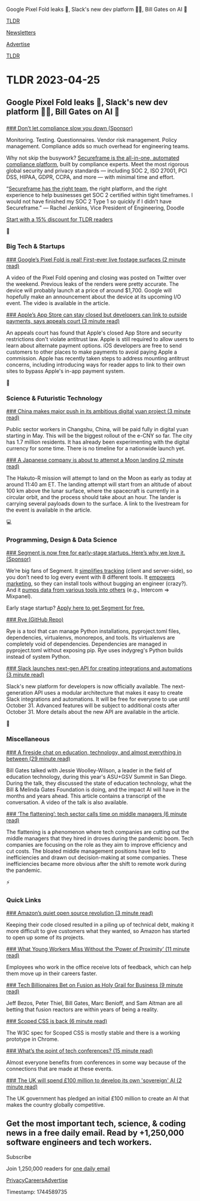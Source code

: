 Google Pixel Fold leaks 📱, Slack's new dev platform 👨‍💻, Bill Gates on AI 🤖

[TLDR](/)

[Newsletters](/newsletters)

[Advertise](https://advertise.tldr.tech/)

[TLDR](/)

# TLDR 2023-04-25

## Google Pixel Fold leaks 📱, Slack's new dev platform 👨‍💻, Bill Gates on AI 🤖

### 

[### Don’t let compliance slow you down (Sponsor)](https://secureframe.com/request-demo-4?utm_source=partner&amp;utm_medium=newsletter&amp;utm_campaign=042523-tldrtech)

Monitoring. Testing. Questionnaires. Vendor risk management. Policy management. Compliance adds so much overhead for engineering teams.

Why not skip the busywork? [Secureframe is the all-in-one, automated compliance platform](https://secureframe.com/request-demo-4?utm_source=partner&utm_medium=newsletter&utm_campaign=042523-tldrtech), built by compliance experts. Meet the most rigorous global security and privacy standards — including SOC 2, ISO 27001, PCI DSS, HIPAA, GDPR, CCPA, and more — with minimal time and effort.

“[Secureframe has the right team](https://secureframe.com/request-demo-4?utm_source=partner&utm_medium=newsletter&utm_campaign=042523-tldrtech), the right platform, and the right experience to help businesses get SOC 2 certified within tight timeframes. I would not have finished my SOC 2 Type 1 so quickly if I didn’t have Secureframe.” — Rachel Jenkins, Vice President of Engineering, Doodle

[Start with a 15% discount for TLDR readers](https://secureframe.com/request-demo-4?utm_source=partner&utm_medium=newsletter&utm_campaign=042523-tldrtech)

📱

### Big Tech & Startups

[### Google’s Pixel Fold is real! First-ever live footage surfaces (2 minute read)](https://arstechnica.com/gadgets/2023/04/googles-pixel-fold-is-real-first-ever-live-footage-surfaces/?utm_source=tldrnewsletter)

A video of the Pixel Fold opening and closing was posted on Twitter over the weekend. Previous leaks of the renders were pretty accurate. The device will probably launch at a price of around $1,700. Google will hopefully make an announcement about the device at its upcoming I/O event. The video is available in the article.

[### Apple’s App Store can stay closed but developers can link to outside payments, says appeals court (3 minute read)](https://www.theverge.com/2023/4/24/23696245/apple-appeal-epic-games-lawsuit-antitrust?utm_source=tldrnewsletter)

An appeals court has found that Apple's closed App Store and security restrictions don't violate antitrust law. Apple is still required to allow users to learn about alternate payment options. iOS developers are free to send customers to other places to make payments to avoid paying Apple a commission. Apple has recently taken steps to address mounting antitrust concerns, including introducing ways for reader apps to link to their own sites to bypass Apple's in-app payment system.

🚀

### Science & Futuristic Technology

[### China makes major push in its ambitious digital yuan project (3 minute read)](https://edition.cnn.com/2023/04/24/economy/china-digital-yuan-government-salary-intl-hnk/index.html?utm_source=tldrnewsletter)

Public sector workers in Changshu, China, will be paid fully in digital yuan starting in May. This will be the biggest rollout of the e-CNY so far. The city has 1.7 million residents. It has already been experimenting with the digital currency for some time. There is no timeline for a nationwide launch yet.

[### A Japanese company is about to attempt a Moon landing (2 minute read)](https://arstechnica.com/science/2023/04/a-japanese-company-is-about-to-attempt-a-moon-landing/?utm_source=tldrnewsletter)

The Hakuto-R mission will attempt to land on the Moon as early as today at around 11:40 am ET. The landing attempt will start from an altitude of about 100 km above the lunar surface, where the spacecraft is currently in a circular orbit, and the process should take about an hour. The lander is carrying several payloads down to the surface. A link to the livestream for the event is available in the article.

💻

### Programming, Design & Data Science

[### Segment is now free for early-stage startups. Here’s why we love it. (Sponsor)](https://learn.segment.com/industry-startups/?prefill_Partner%20Code=tldr&amp;prefill_Segment%20Code=April-2023-Developer)

We’re big fans of Segment. It [simplifies tracking](https://learn.segment.com/industry-startups/?prefill_Partner%20Code=tldr&prefill_Segment%20Code=April-2023-Developer) (client and server-side), so you don’t need to log every event with 8 different tools. It [empowers marketing](https://learn.segment.com/industry-startups/?prefill_Partner%20Code=tldr&prefill_Segment%20Code=April-2023-Developer), so they can install tools without bugging an engineer (crazy?). And it [pumps data from various tools into others](https://learn.segment.com/industry-startups/?prefill_Partner%20Code=tldr&prefill_Segment%20Code=April-2023-Developer) (e.g., Intercom ⇒ Mixpanel).

Early stage startup? [Apply here to get Segment for free.](https://learn.segment.com/industry-startups/?prefill_Partner%20Code=tldr&prefill_Segment%20Code=April-2023-Developer)

[### Rye (GitHub Repo)](https://github.com/mitsuhiko/rye?utm_source=tldrnewsletter)

Rye is a tool that can manage Python installations, pyproject.toml files, dependencies, virtualenvs, monorepos, and tools. Its virtualenvs are completely void of dependencies. Dependencies are managed in pyproject.toml without exposing pip. Rye uses indygreg's Python builds instead of system Python.

[### Slack launches next-gen API for creating integrations and automations (3 minute read)](https://9to5mac.com/2023/04/24/slack-launches-next-gen-api/?utm_source=tldrnewsletter)

Slack's new platform for developers is now officially available. The next-generation API uses a modular architecture that makes it easy to create Slack integrations and automations. It will be free for everyone to use until October 31. Advanced features will be subject to additional costs after October 31. More details about the new API are available in the article.

🎁

### Miscellaneous

[### A fireside chat on education, technology, and almost everything in between (29 minute read)](https://www.gatesnotes.com/ASU-and-GSV?utm_source=tldrnewsletter)

Bill Gates talked with Jessie Woolley-Wilson, a leader in the field of education technology, during this year's ASU+GSV Summit in San Diego. During the talk, they discussed the state of education technology, what the Bill & Melinda Gates Foundation is doing, and the impact AI will have in the months and years ahead. This article contains a transcript of the conversation. A video of the talk is also available.

[### ‘The flattening’: tech sector calls time on middle managers (6 minute read)](https://archive.ph/3oLY7?utm_source=tldrnewsletter)

The flattening is a phenomenon where tech companies are cutting out the middle managers that they hired in droves during the pandemic boom. Tech companies are focusing on the role as they aim to improve efficiency and cut costs. The bloated middle management positions have led to inefficiencies and drawn out decision-making at some companies. These inefficiencies became more obvious after the shift to remote work during the pandemic.

⚡

### Quick Links

[### Amazon’s quiet open source revolution (3 minute read)](https://www.infoworld.com/article/3694090/amazon-s-quiet-open-source-revolution.html?utm_source=tldrnewsletter)

Keeping their code closed resulted in a piling up of technical debt, making it more difficult to give customers what they wanted, so Amazon has started to open up some of its projects.

[### What Young Workers Miss Without the ‘Power of Proximity’ (11 minute read)](https://archive.ph/LoYdz?utm_source=tldrnewsletter)

Employees who work in the office receive lots of feedback, which can help them move up in their careers faster.

[### Tech Billionaires Bet on Fusion as Holy Grail for Business (9 minute read)](https://archive.ph/JZ7lX?utm_source=tldrnewsletter)

Jeff Bezos, Peter Thiel, Bill Gates, Marc Benioff, and Sam Altman are all betting that fusion reactors are within years of being a reality.

[### Scoped CSS is back (6 minute read)](https://keithjgrant.com/posts/2023/04/scoped-css-is-back/?utm_source=tldrnewsletter)

The W3C spec for Scoped CSS is mostly stable and there is a working prototype in Chrome.

[### What’s the point of tech conferences? (15 minute read)](https://chelseatroy.com/2023/04/21/whats-the-point-of-tech-conferences/?utm_source=tldrnewsletter)

Almost everyone benefits from conferences in some way because of the connections that are made at these events.

[### The UK will spend £100 million to develop its own 'sovereign' AI (2 minute read)](https://www.engadget.com/the-uk-is-creating-a-100-million-ai-taskforce-143507868.html?src=rss?utm_source=tldrnewsletter)

The UK government has pledged an initial £100 million to create an AI that makes the country globally competitive.

## Get the most important tech, science, & coding news in a free daily email. Read by +1,250,000 software engineers and tech workers.

Subscribe

Join 1,250,000 readers for [one daily email](/api/latest/tech)

[Privacy](/privacy)[Careers](https://jobs.ashbyhq.com/tldr.tech)[Advertise](/tech/advertise)

Timestamp: 1744589735